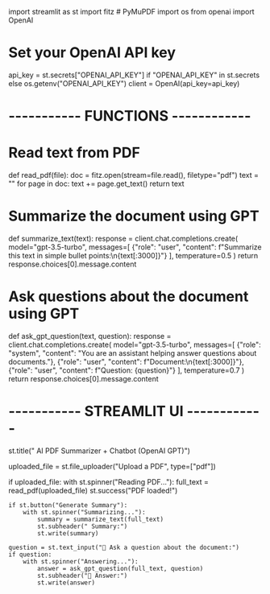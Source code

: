 import streamlit as st
import fitz  # PyMuPDF
import os
from openai import OpenAI

# Set your OpenAI API key
api_key = st.secrets["OPENAI_API_KEY"] if "OPENAI_API_KEY" in st.secrets else os.getenv("OPENAI_API_KEY")
client = OpenAI(api_key=api_key)

# ----------- FUNCTIONS ------------

# Read text from PDF
def read_pdf(file):
    doc = fitz.open(stream=file.read(), filetype="pdf")
    text = ""
    for page in doc:
        text += page.get_text()
    return text

# Summarize the document using GPT
def summarize_text(text):
    response = client.chat.completions.create(
        model="gpt-3.5-turbo",
        messages=[
            {"role": "user", "content": f"Summarize this text in simple bullet points:\n{text[:3000]}"}
        ],
        temperature=0.5
    )
    return response.choices[0].message.content

# Ask questions about the document using GPT
def ask_gpt_question(text, question):
    response = client.chat.completions.create(
        model="gpt-3.5-turbo",
        messages=[
            {"role": "system", "content": "You are an assistant helping answer questions about documents."},
            {"role": "user", "content": f"Document:\n{text[:3000]}"},
            {"role": "user", "content": f"Question: {question}"}
        ],
        temperature=0.7
    )
    return response.choices[0].message.content

# ----------- STREAMLIT UI ------------

st.title(" AI PDF Summarizer + Chatbot (OpenAI GPT)")

uploaded_file = st.file_uploader("Upload a PDF", type=["pdf"])

if uploaded_file:
    with st.spinner("Reading PDF..."):
        full_text = read_pdf(uploaded_file)
        st.success("PDF loaded!")

    if st.button("Generate Summary"):
        with st.spinner("Summarizing..."):
            summary = summarize_text(full_text)
            st.subheader(" Summary:")
            st.write(summary)

    question = st.text_input("💬 Ask a question about the document:")
    if question:
        with st.spinner("Answering..."):
            answer = ask_gpt_question(full_text, question)
            st.subheader("📖 Answer:")
            st.write(answer)


